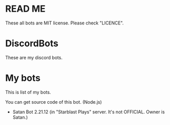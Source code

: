 # READ ME
These all bots are MIT license. Please check "LICENCE".

# DiscordBots
These are my discord bots.

# My bots
This is list of my bots.

You can get source code of this bot. (Node.js)
- Satan Bot 2.21.12 (in "Starblast Plays" server. It's not OFFICIAL. Owner is Satan.)

